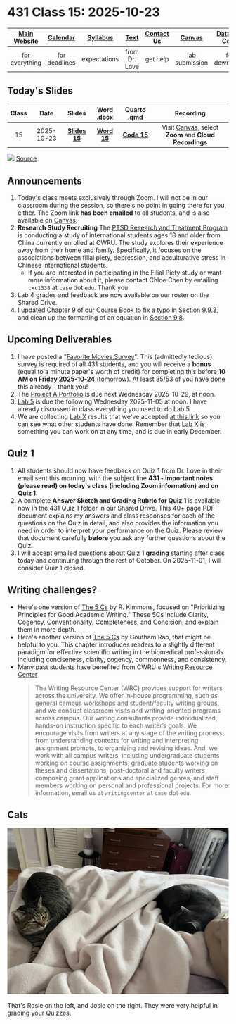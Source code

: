 # 431 Class 15: 2025-10-23

[Main Website](https://thomaselove.github.io/431-2025/) | [Calendar](https://thomaselove.github.io/431-2025/calendar.html) | [Syllabus](https://thomaselove.github.io/431-syllabus-2025/) | [Text](https://thomaselove.github.io/431-book/) | [Contact Us](https://thomaselove.github.io/431-2025/contact.html) | [Canvas](https://canvas.case.edu) | [Data and Code](https://github.com/THOMASELOVE/431-data)
:-----------: | :--------------: | :----------: | :---------: | :-------------: | :-----------: | :------------:
for everything | for deadlines | expectations | from Dr. Love | get help | lab submission | for downloads

## Today's Slides

Class | Date | Slides | Word .docx | Quarto .qmd | Recording
:---: | :--------: | :------: | :------: | :------: | :-------------:
15 | 2025-10-23 | **[Slides 15](https://thomaselove.github.io/431-slides-2025/class15.html)** | **[Word 15](https://thomaselove.github.io/431-slides-2025/class15w.docx)** | **[Code 15](https://github.com/THOMASELOVE/431-slides-2025/blob/main/class15.qmd)** | Visit [Canvas](https://canvas.case.edu/), select **Zoom** and **Cloud Recordings**

![](https://imgs.xkcd.com/comics/frequentists_vs_bayesians.png) [Source](https://xkcd.com/1132/)

## Announcements

1. Today's class meets exclusively through Zoom. I will not be in our classroom during the session, so there's no point in going there for you, either. The Zoom link **has been emailed** to all students, and is also available on [Canvas](https://canvas.case.edu/).
2. **Research Study Recruiting** The [PTSD Research and Treatment Program](https://caslabs.case.edu/ptsdlab/) is conducting a study of international students ages 18 and older from China currently enrolled at CWRU. The study explores their experience away from their home and family.  Specifically, it focuses on the associations between filial piety, depression, and acculturative stress in Chinese international students.
    - If you are interested in participating in the Filial Piety study or want more information about it, please contact Chloe Chen by emailing `cxc1338` at `case` dot `edu`. Thank you.
3. Lab 4 grades and feedback are now available on our roster on the Shared Drive.
4. I updated [Chapter 9 of our Course Book](https://thomaselove.github.io/431-book/09_transmore.html) to fix a typo in [Section 9.9.3](https://thomaselove.github.io/431-book/09_transmore.html#tukey-hsd-approach), and clean up the formatting of an equation in [Section 9.8](https://thomaselove.github.io/431-book/09_transmore.html#back-transforming-predictions).

## Upcoming Deliverables
 
1. I have posted a "[Favorite Movies Survey](https://bit.ly/431-2025-movies-survey)". This (admittedly tedious) survey is required of all 431 students, and you will receive a **bonus** (equal to a minute paper's worth of credit) for completing this before **10 AM on Friday 2025-10-24** (tomorrow). At least 35/53 of you have done this already - thank you!
2. The [Project A Portfolio](https://thomaselove.github.io/431-projectA-2025/) is due next Wednesday 2025-10-29, at noon.
3. [Lab 5](https://github.com/THOMASELOVE/431-labs-2025/tree/main/lab5) is due the following Wednesday 2025-11-05 at noon. I have already discussed in class everything you need to do Lab 5.
4. We are collecting [Lab X](https://github.com/THOMASELOVE/431-labs-2025/tree/main/labX) results that we've accepted [at this link](https://github.com/THOMASELOVE/431-labs-2025/blob/main/labX/websites_2025.md) so you can see what other students have done. Remember that [Lab X](https://github.com/THOMASELOVE/431-labs-2025/tree/main/labX) is something you can work on at any time, and is due in early December.

## Quiz 1

1. All students should now have feedback on Quiz 1 from Dr. Love in their email sent this morning, with the subject line **431 - important notes (please read) on today's class (including Zoom information) and on Quiz 1**.
2. A complete **Answer Sketch and Grading Rubric for Quiz 1** is available now in the 431 Quiz 1 folder in our Shared Drive. This 40+ page PDF document explains my answers and class responses for each of the questions on the Quiz in detail, and also provides the information you need in order to interpret your performance on the Quiz. Please review that document carefully **before** you ask any further questions about the Quiz.
3. I will accept emailed questions about Quiz 1 **grading** starting after class today and continuing through the rest of October. On 2025-11-01, I will consider Quiz 1 closed.

## Writing challenges?

- Here's one version of [The 5 Cs](https://edtechbooks.org/rapidwriting/5Cs) by R. Kimmons, focused on "Prioritizing Principles for Good Academic Writing." These 5Cs include Clarity, Cogency, Conventionality, Completeness, and Concision, and explain them in more depth.
- Here's another version of [The 5 Cs](https://academic.oup.com/book/60686/chapter-abstract/526938324?redirectedFrom=fulltext) by Goutham Rao, that might be helpful to you. This chapter introduces readers to a slightly different paradigm for effective scientific writing in the biomedical professionals including conciseness, clarity, cogency, commonness, and consistency.
- Many past students have benefited from CWRU's [Writing Resource Center](https://case.edu/writing/resources/writing-resource-center)
    > The Writing Resource Center (WRC) provides support for writers across the university. We offer in-house programming, such as general campus workshops and student/faculty writing groups, and we conduct classroom visits and writing-oriented programs across campus. Our writing consultants provide individualized, hands-on instruction specific to each writer’s goals. We encourage visits from writers at any stage of the writing process, from understanding contexts for writing and interpreting assignment prompts, to organizing and revising ideas. And, we work with all campus writers, including undergraduate students working on course assignments, graduate students working on theses and dissertations, post-doctoral and faculty writers composing grant applications and specialized genres, and staff members working on personal and professional projects. For more information, email us at `writingcenter` at `case` dot `edu`.

## Cats

![](https://github.com/THOMASELOVE/431-classes-2025/blob/main/class15/images/two_cats_2025-10-19.png)

That's Rosie on the left, and Josie on the right. They were very helpful in grading your Quizzes.
